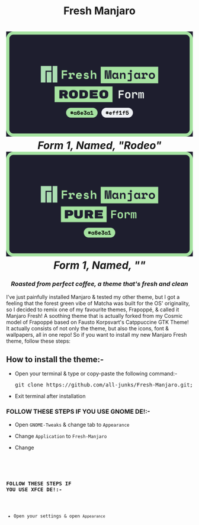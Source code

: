 <h1 align=center>Fresh Manjaro</h1>

<h1 align=center>
  <img width=750 src=https://github.com/all-junks/Fresh-Manjaro/blob/main/Demos/Form-Demos/img1.png>
  <em>Form 1, Named, "Rodeo"</em>
  <img width=750 src=https://github.com/all-junks/Fresh-Manjaro/blob/main/Demos/Form-Demos/img2.png>
  <em>Form 1, Named, ""</em>
</h1>

<h3 align=center><em> Roasted from perfect coffee, a theme that's fresh and clean </em></h3>

I've just painfully installed Manjaro & tested my other theme, but I got a feeling that the forest green vibe of Matcha was built for the OS' originality, so I decided to remix one of my favourite themes, Frapoppé, & called it Manjaro Fresh! A soothing theme that is actually forked from my Cosmic model of Frapoppé based on Fausto Korpsvart's Catppuccine GTK Theme! It actually consists of not only the theme, but also the icons, font & wallpapers, all in one repo! So if you want to install my new Manjaro Fresh theme, follow these steps:

## How to install the theme:-

- Open your terminal & type or copy-paste the following command:-

  <pre>git clone https://github.com/all-junks/Fresh-Manjaro.git; cd Fresh-Manjaro; sudo chmod 755 install.sh; sudo chmod +x install.sh; ./install.sh</pre>
- Exit terminal after installation

### FOLLOW THESE STEPS IF YOU USE GNOME DE!:-
- Open <code>GNOME-Tweaks</code> & change tab to <code>Appearance</code>

- Change <code>Application</code> to <code>Fresh-Manjaro</code>

- Change <code>
### FOLLOW THESE STEPS IF YOU USE XFCE DE!:-
- Open your settings & open <code>Appearance</code>
